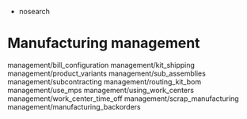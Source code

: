   - nosearch

# Manufacturing management

<div class="toctree" data-titlesonly="">

management/bill\_configuration management/kit\_shipping
management/product\_variants management/sub\_assemblies
management/subcontracting management/routing\_kit\_bom
management/use\_mps management/using\_work\_centers
management/work\_center\_time\_off management/scrap\_manufacturing
management/manufacturing\_backorders

</div>
